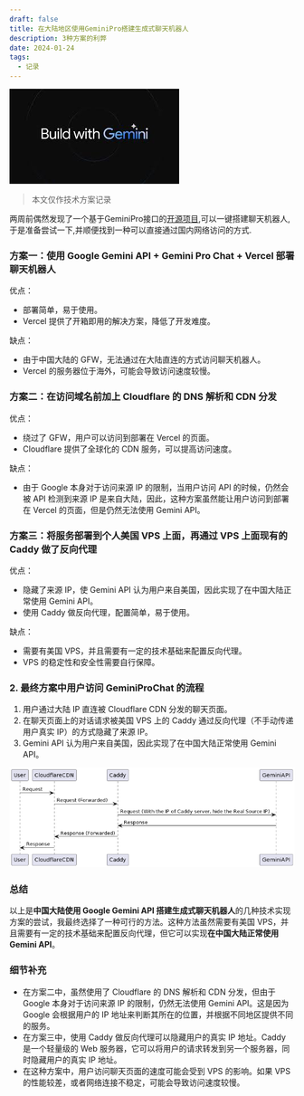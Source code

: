 ```yaml
---
draft: false
title: 在大陆地区使用GeminiPro搭建生成式聊天机器人
description: 3种方案的利弊
date: 2024-01-24
tags:
  - 记录
---
```


![gemini.jpeg](https://raw.githubusercontent.com/lestat220255/images/main/gemini.jpeg)

> 本文仅作技术方案记录

两周前偶然发现了一个基于GeminiPro接口的[开源项目](https://github.com/babaohuang/GeminiProChat),可以一键搭建聊天机器人,于是准备尝试一下,并顺便找到一种可以直接通过国内网络访问的方式.

### 方案一：使用 Google Gemini API + Gemini Pro Chat + Vercel 部署聊天机器人

优点：
- 部署简单，易于使用。
- Vercel 提供了开箱即用的解决方案，降低了开发难度。

缺点：
- 由于中国大陆的 GFW，无法通过在大陆直连的方式访问聊天机器人。
- Vercel 的服务器位于海外，可能会导致访问速度较慢。

### **方案二：在访问域名前加上 Cloudflare 的 DNS 解析和 CDN 分发**

优点：
- 绕过了 GFW，用户可以访问到部署在 Vercel 的页面。
- Cloudflare 提供了全球化的 CDN 服务，可以提高访问速度。

缺点：
- 由于 Google 本身对于访问来源 IP 的限制，当用户访问 API 的时候，仍然会被 API 检测到来源 IP 是来自大陆，因此，这种方案虽然能让用户访问到部署在 Vercel 的页面，但是仍然无法使用 Gemini API。

### **方案三：将服务部署到个人美国 VPS 上面，再通过 VPS 上面现有的 Caddy 做了反向代理**

优点：

- 隐藏了来源 IP，使 Gemini API 认为用户来自美国，因此实现了在中国大陆正常使用 Gemini API。
- 使用 Caddy 做反向代理，配置简单，易于使用。

缺点：

- 需要有美国 VPS，并且需要有一定的技术基础来配置反向代理。
- VPS 的稳定性和安全性需要自行保障。

### **2. 最终方案中用户访问 GeminiProChat 的流程**

1. 用户通过大陆 IP 直连被 Cloudflare CDN 分发的聊天页面。
2. 在聊天页面上的对话请求被美国 VPS 上的 Caddy 通过反向代理（不手动传递用户真实 IP）的方式隐藏了来源 IP。
3. Gemini API 认为用户来自美国，因此实现了在中国大陆正常使用 Gemini API。

![方案三流程](https://raw.githubusercontent.com/lestat220255/images/main/SolutionUML.png)


### **总结**

以上是**中国大陆使用 Google Gemini API 搭建生成式聊天机器人**的几种技术实现方案的尝试，我最终选择了一种可行的方法。这种方法虽然需要有美国 VPS，并且需要有一定的技术基础来配置反向代理，但它可以实现**在中国大陆正常使用 Gemini API**。

### **细节补充**

- 在方案二中，虽然使用了 Cloudflare 的 DNS 解析和 CDN 分发，但由于 Google 本身对于访问来源 IP 的限制，仍然无法使用 Gemini API。这是因为 Google 会根据用户的 IP 地址来判断其所在的位置，并根据不同地区提供不同的服务。
- 在方案三中，使用 Caddy 做反向代理可以隐藏用户的真实 IP 地址。Caddy 是一个轻量级的 Web 服务器，它可以将用户的请求转发到另一个服务器，同时隐藏用户的真实 IP 地址。
- 在这种方案中，用户访问聊天页面的速度可能会受到 VPS 的影响。如果 VPS 的性能较差，或者网络连接不稳定，可能会导致访问速度较慢。